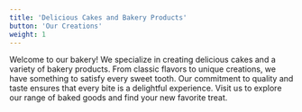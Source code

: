 ```yaml
---
title: 'Delicious Cakes and Bakery Products'
button: 'Our Creations'
weight: 1
---
```


Welcome to our bakery! We specialize in creating delicious cakes and a variety of bakery products. From classic flavors to unique creations, we have something to satisfy every sweet tooth. Our commitment to quality and taste ensures that every bite is a delightful experience. Visit us to explore our range of baked goods and find your new favorite treat.

